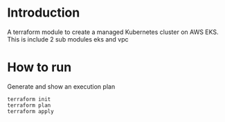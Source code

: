 # Introduction
A terraform module to create a managed Kubernetes cluster on AWS EKS.
This is include 2 sub modules eks and vpc


# How to run

Generate and show an execution plan
```
terraform init
terraform plan
terraform apply
```
